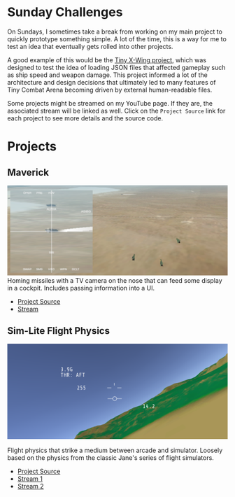 # Sunday Challenges
On Sundays, I sometimes take a break from working on my main project to quickly prototype something simple. A lot of the time, this is a way for me to test an idea that eventually gets rolled into other projects.

A good example of this would be the [Tiny X-Wing project](https://github.com/brihernandez/TinyXWingClean), which was designed to test the idea of loading JSON files that affected gameplay such as ship speed and weapon damage. This project informed a lot of the architecture and design decisions that ultimately led to many features of Tiny Combat Arena becoming driven by external human-readable files.

Some projects might be streamed on my YouTube page. If they are, the associated stream will be linked as well. Click on the `Project Source` link for each project to see more details and the source code.

# Projects

## Maverick
![](./Headers/Maverick.png)
Homing missiles with a TV camera on the nose that can feed some display in a cockpit. Includes passing information into a UI.

* [Project Source](https://github.com/brihernandez/SundayChallenges/tree/master/1.%20Maverick)
* [Stream](https://www.youtube.com/watch?v=9W6JiTjIopI)

## Sim-Lite Flight Physics
![](./Headers/FlightSimLite.png)

Flight physics that strike a medium between arcade and simulator. Loosely based on the physics from the classic Jane's series of flight simulators.

* [Project Source](https://github.com/brihernandez/SundayChallenges/tree/master/2.%20Simlite%20Physics)
* [Stream 1](https://youtu.be/AOSNYa2RwLM)
* [Stream 2](https://youtu.be/MYXIuBEtD-8)
